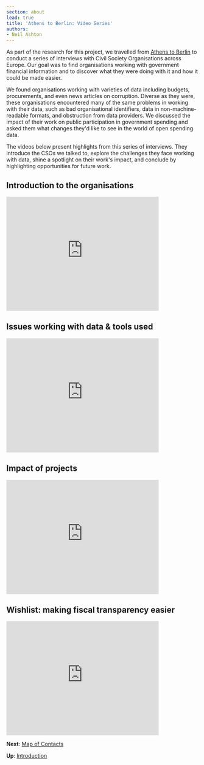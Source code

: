 ```yaml
---
section: about
lead: true
title: 'Athens to Berlin: Video Series'
authors:
- Neil Ashton
---
```

As part of the research for this project, we travelled from [Athens to Berlin](http://community.openspending.org/?p=250) to conduct a series of interviews with Civil Society Organisations across Europe. Our goal was to find organisations working with government financial information and to discover what they were doing with it and how it could be made easier.

We found organisations working with varieties of data including budgets, procurements, and even news articles on corruption. Diverse as they were, these organisations encountered many of the same problems in working with their data, such as bad organisational identifiers, data in non-machine-readable formats, and obstruction from data providers. We discussed the impact of their work on public participation in government spending and asked them what changes they'd like to see in the world of open spending data.

The videos below present highlights from this series of interviews. They introduce the CSOs we talked to, explore the challenges they face working with data, shine a spotlight on their work's impact, and conclude by highlighting opportunities for future work.

## Introduction to the organisations

<iframe src="http://player.vimeo.com/video/66233020" width="400" height="300" frameborder="0" webkitAllowFullScreen mozallowfullscreen allowFullScreen></iframe>

## Issues working with data & tools used

<iframe src="http://player.vimeo.com/video/66240855" width="400" height="300" frameborder="0" webkitAllowFullScreen mozallowfullscreen allowFullScreen></iframe>

## Impact of projects

<iframe src="http://player.vimeo.com/video/66281152" width="400" height="300" frameborder="0" webkitAllowFullScreen mozallowfullscreen allowFullScreen></iframe>

## Wishlist: making fiscal transparency easier

<iframe src="http://player.vimeo.com/video/66184506" width="400" height="300" frameborder="0" webkitAllowFullScreen mozallowfullscreen allowFullScreen></iframe>

**Next**: [Map of Contacts](../map/)

**Up**: [Introduction](../introduction/)
